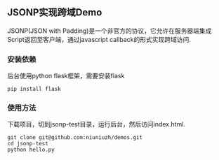 ## JSONP实现跨域Demo
JSONP(JSON with Padding)是一个非官方的协议，它允许在服务器端集成Script返回至客户端，通过javascript callback的形式实现跨域访问.

### 安装依赖
后台使用python flask框架，需要安装flask
```
pip install flask
```

### 使用方法
下载项目，切到jsonp-test目录，运行后台，然后访问index.html.
```
git clone git@github.com:niuniuzh/demos.git
cd jsonp-test
python hello.py
```
